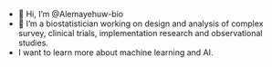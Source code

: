 - 👋 Hi, I’m @Alemayehuw-bio
- 👀 I’m a biostatistician working on design and analysis of complex survey, clinical trials, implementation research and observational studies.
- I want to learn more about  machine learning and AI.
  

<!---
Alemayehuw-bio/Alemayehuw-bio is a ✨ special ✨ repository because its `README.md` (this file) appears on your GitHub profile.
You can click the Preview link to take a look at your changes.
--->
